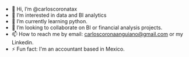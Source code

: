 - 👋 Hi, I’m @carloscoronatax
- 👀 I’m interested in data and BI analytics
- 🌱 I’m currently learning python.
- 💞️ I’m looking to collaborate on BI or financial analysis projects.
- 📫 How to reach me by email: carloscoronaanguiano@gmail.com or my Linkedin.
- ⚡ Fun fact: I'm an accountant based in Mexico.

<!---
carloscoronatax/carloscoronatax is a ✨ special ✨ repository because its `README.md` (this file) appears on your GitHub profile.
You can click the Preview link to take a look at your changes.
--->
